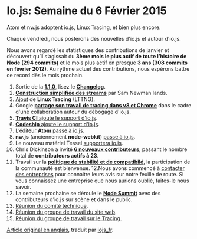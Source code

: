 # Io.js: Semaine du 6 Février 2015
Atom et nw.js adoptent io.js, Linux Tracing, et bien plus encore.

Chaque vendredi, nous posterons des nouvelles d'io.js et autour d'io.js. 

Nous avons regardé les statistiques des contributions de janvier et découvert qu’il s’agissait du **3ème mois le plus actif de toute l’histoire de Node (294 commits)** et le mois plus actif en presque **3 ans (308 commits en février 2012)**. Au rythme actuel des contributions, nous espérons battre ce record dès le mois prochain.

1. Sortie de la **[1.1.0](https://iojs.org/dist/v1.1.0/)**, lisez le **[Changelog](https://github.com/iojs/io.js/blob/v1.x/CHANGELOG.md#2015-02-03-version-110-chrisdickinson)**.
2. **[Construction simplifiée des streams](https://github.com/iojs/io.js/commit/50daee7243a3f987e1a28d93c43f913471d6885a)** par Sam Newman lands.
3. [Ajout](https://github.com/iojs/io.js/pull/702) de **Linux Tracing** (LTTNG).
4. Google **[partage son travail de tracing dans v8 et Chrome](https://github.com/iojs/io.js/issues/671#issuecomment-73191538)** dans le cadre d'une collaboration autour du débogage d'io.js.
5. [**Travis CI** ajoute le support d'io.js](http://docs.travis-ci.com/user/build-environment-updates/2015-02-03/).
6. [**Codeship** ajoute le support d'io.js](https://codeship.com/documentation/languages/nodejs/#iojs).
7. [L’éditeur **Atom** passe à io.js](https://github.com/atom/atom/releases/tag/v0.177.0).
8. **nw.js** (anciennement **node-webkit**) [passe à io.js](https://github.com/nwjs/nw.js/issues/2742).
9. Le nouveau matériel Tessel [supportera io.js](http://blog.technical.io/post/110115579867/upcoming-hardware-from-technical-machine).
10. Chris Dickinson a invité [**6 nouveaux contributeurs**](https://github.com/iojs/io.js/issues/680#issuecomment-73089691), passant le nombre total de **contributeurs actifs à 23**.
11. Travail sur la [**politique de stabilité et de compatibilé**](https://github.com/iojs/io.js/issues/725), la participation de la communauté est bienvenue.
12.Nous avons commencé à [contacter des entreprises](https://github.com/iojs/roadmap/issues/13) pour connaitre leurs avis sur notre feuille de route. Si vous connaissez une entreprise que nous aurions oublié, faites-le nous savoir.
13. La semaine prochaine se déroule le [**Node Summit**](http://nodesummit.com/) avec des contributeurs d'io.js sur scène et dans le public.
14. [Réunion du comité technique](https://www.youtube.com/watch?v=IhXa2FmtBI4).
15. [Réunion du groupe de travail du site web](https://www.youtube.com/watch?v=SBJaXUA0lSY).
16. [Réunion du groupe de travail sur le Tracing](https://www.youtube.com/watch?v=Oar2yB5SPtA).

[Article original en anglais](https://medium.com/node-js-javascript/io-js-week-of-february-6th-2015-e185388549a4), traduit par [iojs_fr](https://github.com/iojs/iojs-fr).

